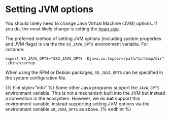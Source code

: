 # Setting JVM options

You should rarely need to change Java Virtual Machine (JVM) options. If you do, the most likely change is setting the [heap size](important-settings.md). 

The preferred method of setting JVM options (including system properties and JVM flags) is via the the `SO_JAVA_OPTS` environment variable. For instance:

```
export SO_JAVA_OPTS="$SO_JAVA_OPTS -Djava.io.tmpdir=/path/to/temp/dir"
./bin/startup
```

When using the RPM or Debian packages, `SO_JAVA_OPTS` can be specified in the system configuration file.

{% hint style="info" %}
Some other Java programs support the `JAVA_OPTS` environment variable. This is not a mechanism built into the JVM but instead a convention in the ecosystem. However, we do **not** support this environment variable, instead supporting setting JVM options via the environment variable `SO_JAVA_OPTS` as above.
{% endhint %}

